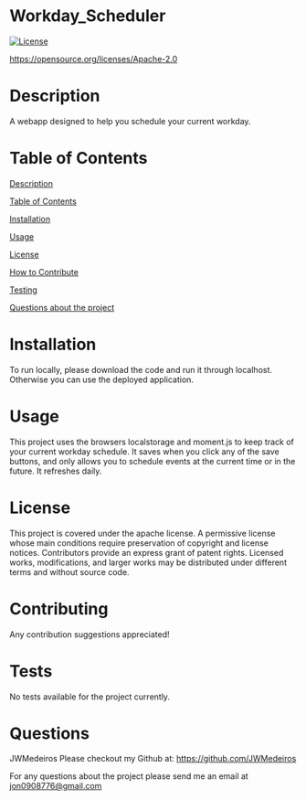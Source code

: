 # Workday_Scheduler 
  [![License](https://img.shields.io/badge/License-Apache_2.0-blue.svg)](https://opensource.org/licenses/Apache-2.0) 

  https://opensource.org/licenses/Apache-2.0

  
  # Description
  A webapp designed to help you schedule your current workday. 


  # Table of Contents
  [Description](#description) 

  [Table of Contents](#table-of-contents) 

  [Installation](#installation) 

  [Usage](#usage) 

  [License](#license) 

  [How to Contribute](#contributing)

  [Testing](#tests)

  [Questions about the project](#questions)

  
  # Installation
  To run locally, please download the code and run it through localhost. Otherwise you can use the deployed application.

  
  # Usage
  This project uses the browsers localstorage and moment.js to keep track of your current workday schedule. It saves when you click any of the save buttons, and only allows you to schedule events at the current time or in the future. It refreshes daily.

  
  # License
  This project is covered under the apache license. A permissive license whose main conditions require preservation of copyright and license notices. Contributors provide an express grant of patent rights. Licensed works, modifications, and larger works may be distributed under different terms and without source code.

  
  # Contributing
  Any contribution suggestions appreciated!

  
  # Tests
  No tests available for the project currently.

  
  # Questions
  JWMedeiros
  Please checkout my Github at:
  https://github.com/JWMedeiros


  For any questions about the project please send me an email at jon0908776@gmail.com